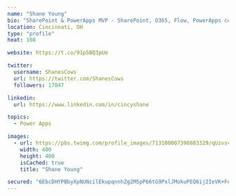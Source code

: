 ```yaml
---
name: "Shane Young"
bio: "SharePoint & PowerApps MVP - SharePoint, O365, Flow, PowerApps consulting? @PowerApps911 | Pure Snark? You found it."
location: Cincinnati, OH
type: "profile"
heat: 108

website: https://t.co/91p5BQ3pUe

twitter:
  username: ShanesCows
  url: https://twitter.com/ShanesCows
  followers: 17847

linkedin:
  url: https://www.linkedin.com/in/cincyshane

topics:
  - Power Apps

images:
  - url: https://pbs.twimg.com/profile_images/713100007398883329/qUzvsvQ3_400x400.jpg
    width: 400
    height: 400
    isCached: true
    title: "Shane Young"

secured: "6EbcDHYPBbyXpNUNcilEkupqnnhZg2M5pP66tG9PxlJMokuPEQ6ij2IeVK+FeXj9qqlghwgBfimoQLuAZj/s7QfE3N2cKjJM9VUC0CR36PKDupbRC6I8mRnGJIgNXFyFaMIAX2OYDAbyuPSPydMmJTrL5MMHycBifDLUGVP9W70a3Yvjy7pbo13vq/InifVoANkLpAf8M6Op3sgNDF1hZ3Zq7rxtgzkRMubveuFwP0g/QEtkuLUzZQGCg4ApF8my8m42ClRB2vor9+vuOCe0AfG2B+PH7wtUbklK2LG9ovc9+vFG6qEuesgbIRHJqhZBRu7gssU5h/tq9s+VUq1ZHKHr7Yytn+fq6NvLx/ZDal/9IA4rm4OLE6D0Pe8bcLOw3Px5ES/9wxAftZBS2uTKrj7uXhtxgvso7csuJsPLpDo=;RCg8Jhb8Ivt1UUePHt3Scw=="
---
```


